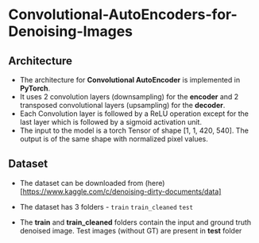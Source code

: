 # Convolutional-AutoEncoders-for-Denoising-Images

## Architecture 
* The architecture for **Convolutional AutoEncoder** is implemented in **PyTorch**. 
* It uses 2 convolution layers (downsampling) for the **encoder** and 2 transposed convolutional layers (upsampling) for the **decoder**.
* Each Convolution layer is followed by a ReLU operation except for the last layer which is followed by a sigmoid activation unit.
* The input to the model is a torch Tensor of shape [1, 1, 420, 540]. The output is of the same shape with normalized pixel values.


## Dataset
* The dataset can be downloaded from (here)[https://www.kaggle.com/c/denoising-dirty-documents/data]

* The dataset has 3 folders - 
`train`
`train_cleaned`
`test`
* The __train__ and __train_cleaned__ folders contain the input and ground truth denoised image. Test images (without GT) are present in __test__ folder

